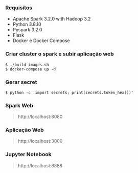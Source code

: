 ### Requisitos

- Apache Spark 3.2.0 with Hadoop 3.2
- Python 3.8.10
- Pyspark 3.2.0
- Flask
- Docker e Docker Compose

### Criar cluster o spark e subir aplicação web

```shell
$ ./build-images.sh
$ docker-compose up -d
```

### Gerar secret

```shell
$ python -c 'import secrets; print(secrets.token_hex())'
```

### Spark Web
> http://localhost:8080

### Aplicação Web
> http://localhost:3000

### Jupyter Notebook
> http://localhost:8888